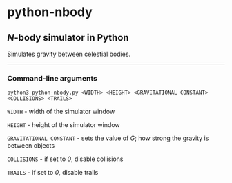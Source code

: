 # python-nbody

## *N*-body simulator in Python

Simulates gravity between celestial bodies.

---

### Command-line arguments
```
python3 python-nbody.py <WIDTH> <HEIGHT> <GRAVITATIONAL CONSTANT> <COLLISIONS> <TRAILS>
```
```WIDTH``` - width of the simulator window

```HEIGHT``` - height of the simulator window

```GRAVITATIONAL CONSTANT``` - sets the value of *G*; how strong the gravity is between objects

```COLLISIONS``` - if set to *0*, disable collisions

```TRAILS``` - if set to *0*, disable trails